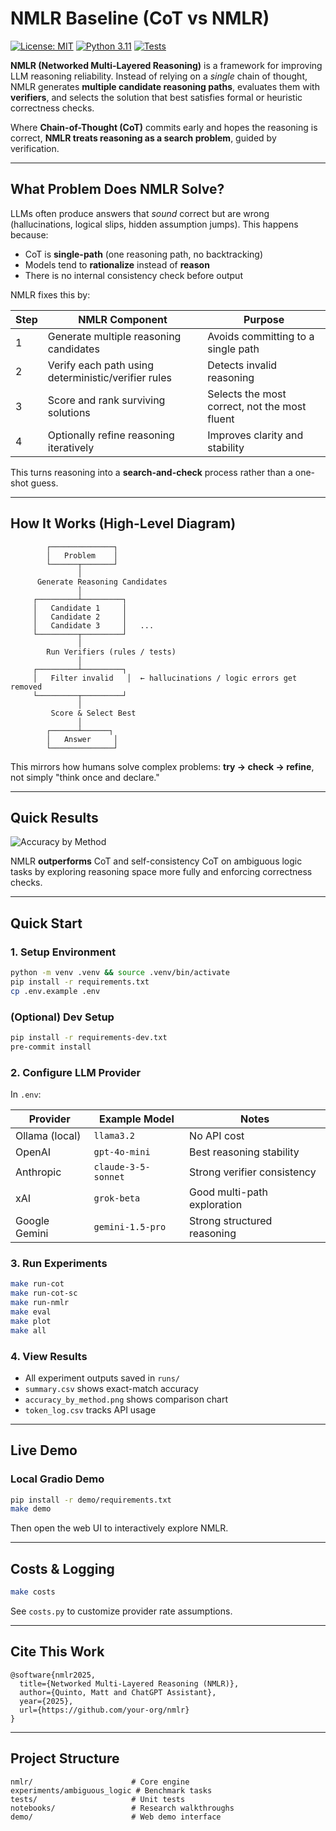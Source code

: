 # NMLR Baseline (CoT vs NMLR)

[![License: MIT](https://img.shields.io/badge/License-MIT-yellow.svg)](https://opensource.org/licenses/MIT)
[![Python 3.11](https://img.shields.io/badge/python-3.11-blue.svg)](https://www.python.org/)
[![Tests](https://github.com/mfifth/nmlr/workflows/CI/badge.svg)](https://github.com/mfifth/nmlr/actions)

**NMLR (Networked Multi-Layered Reasoning)** is a framework for improving LLM reasoning reliability.
Instead of relying on a *single* chain of thought, NMLR generates **multiple candidate reasoning paths**, evaluates them with **verifiers**, and selects the solution that best satisfies formal or heuristic correctness checks.

Where **Chain-of-Thought (CoT)** commits early and hopes the reasoning is correct, **NMLR treats reasoning as a search problem**, guided by verification.

---

## What Problem Does NMLR Solve?

LLMs often produce answers that *sound* correct but are wrong (hallucinations, logical slips, hidden assumption jumps). This happens because:

* CoT is **single-path** (one reasoning path, no backtracking)
* Models tend to **rationalize** instead of **reason**
* There is no internal consistency check before output

NMLR fixes this by:

| Step | NMLR Component                                      | Purpose                                       |
| ---- | --------------------------------------------------- | --------------------------------------------- |
| 1    | Generate multiple reasoning candidates              | Avoids committing to a single path            |
| 2    | Verify each path using deterministic/verifier rules | Detects invalid reasoning                     |
| 3    | Score and rank surviving solutions                  | Selects the most correct, not the most fluent |
| 4    | Optionally refine reasoning iteratively             | Improves clarity and stability                |

This turns reasoning into a **search-and-check** process rather than a one-shot guess.

---

## How It Works (High-Level Diagram)

```
        ┌──────────────┐
        │   Problem    │
        └──────┬───────┘
               │
      Generate Reasoning Candidates
               │
     ┌─────────┴─────────┐
     │   Candidate 1     │
     │   Candidate 2     │
     │   Candidate 3     │   ...
     └─────────┬─────────┘
               │
        Run Verifiers (rules / tests)
               │
     ┌─────────┴─────────┐
     │   Filter invalid   │  ← hallucinations / logic errors get removed
     └─────────┬─────────┘
               │
         Score & Select Best
               │
        ┌──────┴──────┐
        │   Answer     │
        └──────────────┘
```

This mirrors how humans solve complex problems:
**try → check → refine**, not simply "think once and declare."

---

## Quick Results

![Accuracy by Method](runs/accuracy_by_method.png)

NMLR **outperforms** CoT and self-consistency CoT on ambiguous logic tasks by exploring reasoning space more fully and enforcing correctness checks.

---

## Quick Start

### 1. Setup Environment

```bash
python -m venv .venv && source .venv/bin/activate
pip install -r requirements.txt
cp .env.example .env
```

### (Optional) Dev Setup

```bash
pip install -r requirements-dev.txt
pre-commit install
```

### 2. Configure LLM Provider

In `.env`:

| Provider       | Example Model       | Notes                       |
| -------------- | ------------------- | --------------------------- |
| Ollama (local) | `llama3.2`          | No API cost                 |
| OpenAI         | `gpt-4o-mini`       | Best reasoning stability    |
| Anthropic      | `claude-3-5-sonnet` | Strong verifier consistency |
| xAI            | `grok-beta`         | Good multi-path exploration |
| Google Gemini  | `gemini-1.5-pro`    | Strong structured reasoning |

### 3. Run Experiments

```bash
make run-cot
make run-cot-sc
make run-nmlr
make eval
make plot
make all
```

### 4. View Results

* All experiment outputs saved in `runs/`
* `summary.csv` shows exact-match accuracy
* `accuracy_by_method.png` shows comparison chart
* `token_log.csv` tracks API usage

---

## Live Demo

### Local Gradio Demo

```bash
pip install -r demo/requirements.txt
make demo
```

Then open the web UI to interactively explore NMLR.

---

## Costs & Logging

```bash
make costs
```

See `costs.py` to customize provider rate assumptions.

---

## Cite This Work

```
@software{nmlr2025,
  title={Networked Multi-Layered Reasoning (NMLR)},
  author={Quinto, Matt and ChatGPT Assistant},
  year={2025},
  url={https://github.com/your-org/nmlr}
}
```

---

## Project Structure

```
nmlr/                      # Core engine
experiments/ambiguous_logic # Benchmark tasks
tests/                     # Unit tests
notebooks/                 # Research walkthroughs
demo/                      # Web demo interface
```
